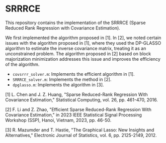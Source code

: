 # SRRRCE

This repository contains the implementation of the SRRRCE (Sparse Reduced Rank Regression with Covariance Estimation).

We first implemented the algorithm proposed in [1]. In [2], we noted certain issues with the algorithm proposed in [1], where they used the DP-GLASSO algorithm to estimate the inverse covariance matrix, treating it as an unconstrained problem. The algorithm proposed in [2] based on block majorization minimization addresses this issue and improves the efficiency of the algorithm.

- `covsrrr_solver.m`: Implements the efficient algorithm in [1].
- `SRRRCE_solver.m`: Implements the method in [2].
- `dpglasso.m`: Implements the algorithm in [3].

[1] L. Chen and J. Z. Huang, "Sparse Reduced-Rank Regression With Covariance Estimation," Statistical Computing, vol. 26, pp. 461-470, 2016.

[2] F. Li and Z. Zhao, "Efficient Sparse Reduced-Rank Regression With Covariance Estimation," in 2023 IEEE Statistical Signal Processing Workshop (SSP), Hanoi, Vietnam, 2023, pp. 46-50.

[3] R. Mazumder and T. Hastie, "The Graphical Lasso: New Insights and Alternatives," Electronic Journal of Statistics, vol. 6, pp. 2125-2149, 2012.

